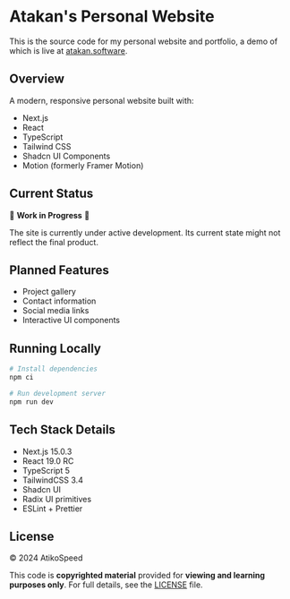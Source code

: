 # Atakan's Personal Website

This is the source code for my personal website and portfolio, a demo of which is live at [atakan.software](https://atakan.software).

## Overview

A modern, responsive personal website built with:

- Next.js
- React
- TypeScript
- Tailwind CSS
- Shadcn UI Components
- Motion (formerly Framer Motion)


## Current Status

🚧 **Work in Progress** 🚧

The site is currently under active development. Its current state might not reflect the final product.

## Planned Features

- Project gallery
- Contact information
- Social media links
- Interactive UI components

## Running Locally

```bash
# Install dependencies
npm ci

# Run development server
npm run dev
```

## Tech Stack Details

- Next.js 15.0.3
- React 19.0 RC
- TypeScript 5
- TailwindCSS 3.4
- Shadcn UI
- Radix UI primitives
- ESLint + Prettier

## License

© 2024 AtikoSpeed

This code is **copyrighted material** provided for **viewing and learning purposes only**. For full details, see the [LICENSE](./LICENSE) file.
